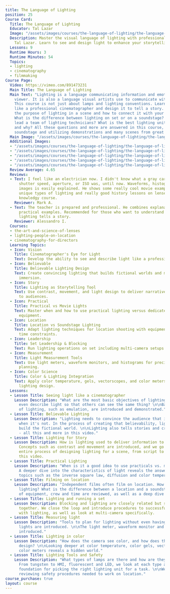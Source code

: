 ```yaml
---
title: The Language of Lighting
position: 25
Course Card:
  Title: The Language of Lighting
  Educator: Tal Lazar
  Image: "/assets/images/courses/the-language-of-lighting/the-language-of-lighting.jpg"
  Description: Master the visual language of lighting with professional cinematographer
    Tal Lazar. Learn to see and design light to enhance your storytelling.
  Lessons: 9
  Runtime Hours: 3
  Runtime Minutes: 54
  Topics:
  - lighting
  - cinematography
  - filmmaking
Course Page:
  Video: https://vimeo.com/891473231
  Main Title: The Language of Lighting
  Main Text: "Lighting is a language communicating information and emotions to the
    viewer. It is also a language visual artists use to communicate with each other.
    This course is not just about lamps and lighting conventions. Learn to see light
    like a professional cinematographer and design it to tell a story. \n\nWhat is
    the purpose of lighting in a scene and how to connect it with your character?
    What is the difference between lighting on set or on a soundstage? How do you
    lead a team of lighting technicians? What is the best lighting unit to choose,
    and why? All these questions and more are answered in this course, filmed on a
    soundstage and utilizing demonstrations and many scenes from great films."
  Main Image: "/assets/images/courses/the-language-of-lighting/the-language-of-lighting-1.jpg"
  Additional Images:
  - "/assets/images/courses/the-language-of-lighting/the-language-of-lighting-2.jpg"
  - "/assets/images/courses/the-language-of-lighting/the-language-of-lighting-3.jpg"
  - "/assets/images/courses/the-language-of-lighting/the-language-of-lighting-4.jpg"
  - "/assets/images/courses/the-language-of-lighting/the-language-of-lighting-5.jpg"
  - "/assets/images/courses/the-language-of-lighting/the-language-of-lighting-6.jpg"
  Review Average: 4.65
  Reviews:
  - Text: I feel like an electrician now. I didn't know what a gray card did or what
      shutter speed, aperture, or ISO was, until now. Waveforms, histograms, and coloring
      images is easily explained. He shows some really cool movie examples to show
      unique types of lighting and really good history lessons on lenses. A very great
      knowledgy course.
    Reviewer: Mark A.
  - Text: The teacher is prepared and professional. He combines explanations with
      practical examples. Recommended for those who want to understand how a certain
      lighting tells a story.
    Reviewer: Alessandro I.
  Courses:
  - the-art-and-science-of-lenses
  - lighting-people-on-location
  - cinematography-for-directors
  Learning Topics:
  - Icon: Vision
    Title: Cinematographer's Eye for Light
    Text: Develop the ability to see and describe light like a professional cinematographer.
  - Icon: Believable
    Title: Believable Lighting Design
    Text: Create convincing lighting that builds fictional worlds and maintains audience
      immersion.
  - Icon: Story
    Title: Lighting as Storytelling Tool
    Text: Use contrast, movement, and light design to deliver narrative information
      to audiences.
  - Icon: Practical
    Title: Practical vs Movie Lights
    Text: Master when and how to use practical lighting versus dedicated movie lighting
      equipment.
  - Icon: Location
    Title: Location vs Soundstage Lighting
    Text: Adapt lighting techniques for location shooting with equipment, crew, and
      time constraints.
  - Icon: Leadership
    Title: Set Leadership & Blocking
    Text: Run lighting operations on set including multi-camera setups and crew coordination.
  - Icon: Measurement
    Title: Light Measurement Tools
    Text: Use light meters, waveform monitors, and histograms for precise lighting
      planning.
  - Icon: Color Science
    Title: Color & Lighting Integration
    Text: Apply color temperature, gels, vectorscopes, and color meters for professional
      lighting design.
  Lessons:
  - Lesson Title: Seeing light like a cinematographer
    Lesson Description: "What are the most basic objectives of lighting, and how to
      even describe light so that others can see the same thing? \n\nBasic concepts
      of lighting, such as emulation, are introduced and demonstrated."
  - Lesson Title: Believable Lighting
    Lesson Description: "Lighting needs to convince the audience that it's real, even
      when it's not. In the process of creating that believability, lighting designers
      build the fictional world. \n\nLighting also tells stories and creates effects
      - all this and more in this video."
  - Lesson Title: Lighting for Story
    Lesson Description: How is lighting used to deliver information to the audience?
      Concepts such as contrast and movement are introduced, and we go through the
      entire process of designing lighting for a scene, from script to screen, in
      this video.
  - Lesson Title: Practical Lighting
    Lesson Description: "When is it a good idea to use practicals vs. movie lights?
      A deeper dive into the characteristics of light reveals the answer. \n\nAdvanced
      topics such as the inverse square law, diffusion and color temperature are reviewed."
  - Lesson Title: Filming on location
    Lesson Description: "Independent films often film on location. How does this affect
      lighting? What is the difference between a location and a soundstage? \n\nFactors
      of equipment, crew and time are reviewed, as well as a deep dive into electricity."
  - Lesson Title: Lighting and running a set
    Lesson Description: Blocking and lighting are closely related but seldom discussed
      together. We close the loop and introduce procedures to successfully run a set
      with lighting, as well as look at multi-camera specifically.
  - Lesson Title: Measuring light
    Lesson Description: "Tools to plan for lighting without even having a camera or
      lights are introduced. \n\nThe light meter, waveform monitor and histogram are
      introduced."
  - Lesson Title: Lighting in color
    Lesson Description: "How does the camera see color, and how does that affect lighting
      design? \n\nLooking deeper at color temperature, color gels, vectorscope and
      color meters reveals a hidden world."
  - Lesson Title: Lighting Tools and Safety
    Lesson Description: "What types of lamps are there and how are they different?
      From tungsten to HMI, fluorescent and LED, we look at each type and create a
      foundation for picking the right lighting unit for a task. \n\nWe finish with
      reviewing safety procedures needed to work on location."
course_purchase: true
layout: course
---
```


